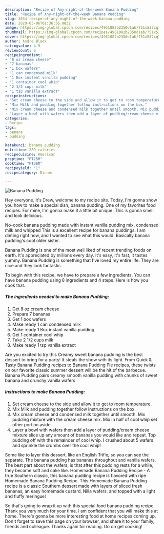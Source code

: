 ```yaml
---
description: "Recipe of Any-night-of-the-week Banana Pudding"
title: "Recipe of Any-night-of-the-week Banana Pudding"
slug: 3034-recipe-of-any-night-of-the-week-banana-pudding
date: 2020-05-06T01:36:56.083Z
image: https://img-global.cpcdn.com/recipes/4961082b2350d1ab/751x532cq70/banana-pudding-recipe-main-photo.jpg
thumbnail: https://img-global.cpcdn.com/recipes/4961082b2350d1ab/751x532cq70/banana-pudding-recipe-main-photo.jpg
cover: https://img-global.cpcdn.com/recipes/4961082b2350d1ab/751x532cq70/banana-pudding-recipe-main-photo.jpg
author: Andre Black
ratingvalue: 4.9
reviewcount: 6
recipeingredient:
- "8 oz cream cheese"
- "7 bananas"
- "1 box wafers"
- "1 can condensed milk"
- "1 Box instant vanilla pudding"
- "1 container cool whip"
- "2 1/2 cups milk"
- "1 tsp vanilla extract"
recipeinstructions:
- "Set cream cheese to the side and allow it to get to room temperature."
- "Mix Milk and pudding together follow instructions on the box."
- "Mix cream cheese and condensed milk together until smooth. Mix pudding mixture with the cream cheese mix. Mix in half of cool whip set other portion aside."
- "Layer a bowl with wafers then add a layer of pudding/cream cheese mixture slice up any amount of bananas you would like and repeat. Top pudding off with the remainder of cool whip. I crushed about 5 wafers and sprinkle the crumbs over the cool whip!"
categories:
- Recipe
tags:
- banana
- pudding

katakunci: banana pudding 
nutrition: 289 calories
recipecuisine: American
preptime: "PT25M"
cooktime: "PT36M"
recipeyield: "1"
recipecategory: Dinner

---
```



![Banana Pudding](https://img-global.cpcdn.com/recipes/4961082b2350d1ab/751x532cq70/banana-pudding-recipe-main-photo.jpg)

Hey everyone, it's Drew, welcome to my recipe site. Today, I'm gonna show you how to make a special dish, banana pudding. One of my favorites food recipes. For mine, I'm gonna make it a little bit unique. This is gonna smell and look delicious.

No-cook banana pudding made with instant vanilla pudding mix, condensed milk and whipped This is a excellent recipe for banana puddings. I am dieting right now, and I wanted to see what this would. Basically banana pudding&#39;s cool older sister.

Banana Pudding is one of the most well liked of recent trending foods on earth. It's appreciated by millions every day. It's easy, it's fast, it tastes yummy. Banana Pudding is something that I've loved my entire life. They are nice and they look fantastic.


To begin with this recipe, we have to prepare a few ingredients. You can have banana pudding using 8 ingredients and 4 steps. Here is how you cook that.

<!--inarticleads1-->

##### The ingredients needed to make Banana Pudding:

1. Get 8 oz cream cheese
1. Prepare 7 bananas
1. Get 1 box wafers
1. Make ready 1 can condensed milk
1. Make ready 1 Box instant vanilla pudding
1. Get 1 container cool whip
1. Take 2 1/2 cups milk
1. Make ready 1 tsp vanilla extract


Are you excited to try this Creamy sweet banana pudding is the best dessert to bring for a party! It steals the show with its light. From Quick &amp; Tasty Banana Pudding recipes to Banana Pudding Pie recipes, these twists on our favorite classic summer dessert will be the hit of the barbecue. Banana Pudding pairs creamy smooth vanilla pudding with chunks of sweet banana and crunchy vanilla wafers. 

<!--inarticleads2-->

##### Instructions to make Banana Pudding:

1. Set cream cheese to the side and allow it to get to room temperature.
1. Mix Milk and pudding together follow instructions on the box.
1. Mix cream cheese and condensed milk together until smooth. Mix pudding mixture with the cream cheese mix. Mix in half of cool whip set other portion aside.
1. Layer a bowl with wafers then add a layer of pudding/cream cheese mixture slice up any amount of bananas you would like and repeat. Top pudding off with the remainder of cool whip. I crushed about 5 wafers and sprinkle the crumbs over the cool whip!


Some like to layer this dessert, like an English Trifle, so you can see the separate. The banana pudding has bananas throughout and vanilla wafers. The best part about the wafers, is that after this pudding rests for a while, they become soft and cake like. Homemade Banana Pudding Recipe - A true Southern classic, this banana pudding recipe is flavored with ripe Homemade Banana Pudding Recipe. This Homemade Banana Pudding recipe is a classic Southern dessert made with layers of sliced fresh bananas, an easy homemade custard, Nilla wafers, and topped with a light and fluffy meringue! 

So that's going to wrap it up with this special food banana pudding recipe. Thank you very much for your time. I am confident that you will make this at home. There's gonna be more interesting food at home recipes coming up. Don't forget to save this page on your browser, and share it to your family, friends and colleague. Thanks again for reading. Go on get cooking!
